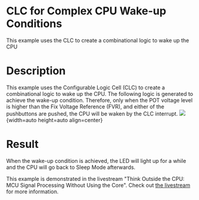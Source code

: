 # CLC for Complex CPU Wake-up Conditions
This example uses the CLC to create a combinational logic to wake up the CPU

# Description
This example uses the Configurable Logic Cell (CLC) to create a combinational logic to wake up the CPU. The following logic is generated to achieve the wake-up condition. Therefore, only when the POT voltage level is higher than the Fix Voltage Reference (FVR), and either of the pushbuttons are pushed, the CPU will be waken by the CLC interrupt.
![](https://static.transim.com/img/82018/f1772c4d5ecc40b6892bb6d7dd0b3672-f0l0g.png){width=auto height=auto align=center}


# Result
When the wake-up condition is achieved, the LED will light up for a while and the CPU will go back to Sleep Mode afterwards.

This example is demonstrated in the livestream "Think Outside the CPU: MCU Signal Processing Without Using the Core". Check out [the livestream](https://www.youtube.com/watch?v=MK0ci7FHcdc&feature=youtu.be) for more information.